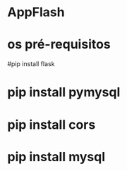 # AppFlash
# os pré-requisitos
#pip install flask
# pip install pymysql
# pip install cors
# pip install mysql
